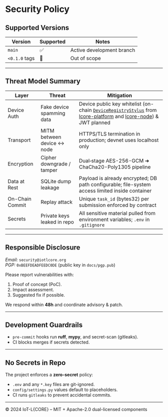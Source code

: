 # Security Policy

## Supported Versions
| Version | Supported | Notes |
| ------- | --------- | ----- |
| `main`  | ✅ | Active development branch |
| `<0.1.0` tags | 🚫 | Out of scope |

---

## Threat Model Summary

| Layer | Threat | Mitigation |
|-------|--------|-----------|
| Device Auth | Fake device spamming data | Device public key whitelist (on-chain [`DeviceRegistryStylus`](https://github.com/Modern-Society-Labs/lcore-platform) from [lcore-platform](https://github.com/Modern-Society-Labs/lcore-platform) and [lcore-node](https://github.com/Modern-Society-Labs/lcore-node)) & JWT planned |
| Transport | MITM between device ↔ node | HTTPS/TLS termination in production; devnet uses localhost only |
| Encryption | Cipher downgrade / tamper | Dual‐stage AES-256-GCM ➜ ChaCha20-Poly1305 pipeline |
| Data at Rest | SQLite dump leakage | Payload is already encrypted; DB path configurable; file-system access limited inside container |
| On-Chain Commit | Replay attack | Unique `task_id` (bytes32) per submission enforced by contract |
| Secrets | Private keys leaked in repo | All sensitive material pulled from environment variables; `.env` in `.gitignore` |

---

## Responsible Disclosure

*Email:* `security@iotlcore.org`  
*PGP:* `0xBEEFDEADFEEDC0DE` (public key in `docs/pgp.pub`)

Please report vulnerabilities with:
1. Proof of concept (PoC).
2. Impact assessment.
3. Suggested fix if possible.

We respond within **48h** and coordinate advisory & patch.

---

## Development Guardrails
* `pre-commit` hooks run **ruff**, **mypy**, and secret-scan (gitleaks).  
* CI blocks merges if secrets detected.

---

## No Secrets in Repo

The project enforces a **zero-secret** policy:
* `.env` and any `*.key` files are git-ignored.
* `config/settings.py` values default to placeholders.
* CI runs `gitleaks` to prevent accidental commits.

---

© 2024 IoT-L{CORE} – MIT + Apache-2.0 dual-licensed components 